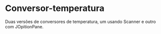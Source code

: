 # Conversor-temperatura

 Duas versões de conversores de temperatura, um usando Scanner e outro com JOpitionPane.
